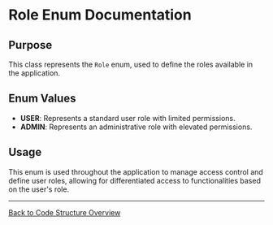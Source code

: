 # Role Enum Documentation

## Purpose

This class represents the `Role` enum, used to define the roles available in the application.

## Enum Values

- **USER**: Represents a standard user role with limited permissions.
- **ADMIN**: Represents an administrative role with elevated permissions.

## Usage

This enum is used throughout the application to manage access control and define user roles, allowing for differentiated access to functionalities based on the user's role.

---

[Back to Code Structure Overview](../../../code-structure/code-structure.md)